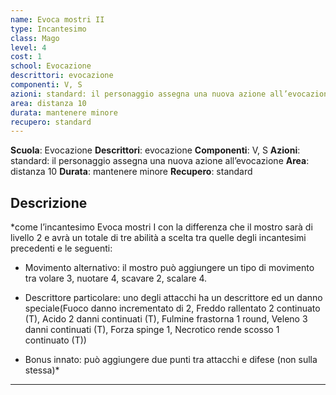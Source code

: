```yaml
---
name: Evoca mostri II
type: Incantesimo
class: Mago
level: 4
cost: 1
school: Evocazione
descrittori: evocazione
componenti: V, S
azioni: standard: il personaggio assegna una nuova azione all’evocazione
area: distanza 10
durata: mantenere minore
recupero: standard
---
```

**Scuola**: Evocazione
**Descrittori**: evocazione
**Componenti**: V, S
**Azioni**: standard: il personaggio assegna una nuova azione all’evocazione
**Area**: distanza 10
**Durata**: mantenere minore
**Recupero**: standard

**Descrizione**
-

*come l’incantesimo Evoca mostri I con la differenza che il mostro sarà di livello 2 e avrà un totale di tre abilità a scelta tra quelle degli incantesimi precedenti e le seguenti:

- Movimento alternativo: il mostro può aggiungere un tipo di movimento tra volare 3, nuotare 4, scavare 2, scalare 4.

- Descrittore particolare: uno degli attacchi ha un descrittore ed un danno speciale(Fuoco danno incrementato di 2, Freddo rallentato 2 continuato (T), Acido 2 danni continuati (T), Fulmine frastorna 1 round, Veleno 3 danni continuati (T), Forza spinge 1, Necrotico rende scosso 1 continuato (T))

- Bonus innato: può aggiungere due punti tra attacchi e difese (non sulla stessa)*

---